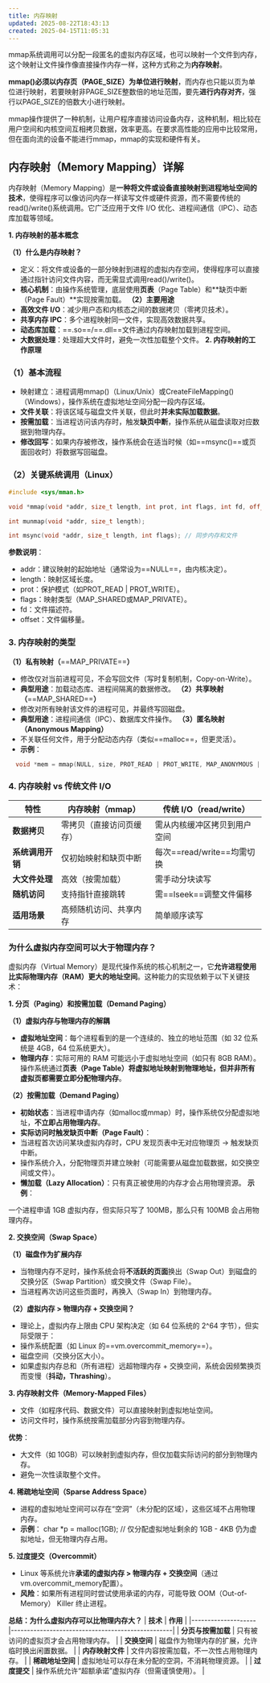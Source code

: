 ```yaml
---
title: 内存映射
updated: 2025-08-22T18:43:13
created: 2025-04-15T11:05:31
---
```


mmap系统调用可以分配一段匿名的虚拟内存区域，也可以映射一个文件到内存，这个映射让文件操作像直接操作内存一样，这种方式称之为**内存映射**。

**mmap()必须以内存页（PAGE_SIZE）为单位进行映射**，而内存也只能以页为单位进行映射，若要映射非PAGE_SIZE整数倍的地址范围，要先**进行内存对齐**，强行以PAGE_SIZE的倍数大小进行映射。

mmap操作提供了一种机制，让用户程序直接访问设备内存，这种机制，相比较在用户空间和内核空间互相拷贝数据，效率更高。在要求高性能的应用中比较常用，但在面向流的设备不能进行mmap，mmap的实现和硬件有关。

## 内存映射（Memory Mapping）详解

内存映射（Memory Mapping）是**一种将文件或设备直接映射到进程地址空间的技术**，使得程序可以像访问内存一样读写文件或硬件资源，而不需要传统的read()/write()系统调用。它广泛应用于文件 I/O 优化、进程间通信（IPC）、动态库加载等领域。

**1. 内存映射的基本概念**

**（1）什么是内存映射？**
- 定义：将文件或设备的一部分映射到进程的虚拟内存空间，使得程序可以直接通过指针访问文件内容，而无需显式调用read()/write()。
- **核心机制**：由操作系统管理，底层使用**页表**（Page Table）和**缺页中断（Page Fault）**实现按需加载。
**（2）主要用途**
- **高效文件 I/O**：减少用户态和内核态之间的数据拷贝（零拷贝技术）。
- **共享内存 IPC**：多个进程映射同一文件，实现高效数据共享。
- **动态库加载**：==.so==/==.dll==文件通过内存映射加载到进程空间。
- **大数据处理**：处理超大文件时，避免一次性加载整个文件。
**2. 内存映射的工作原理**

### （1）基本流程
- 映射建立：进程调用mmap()（Linux/Unix）或CreateFileMapping()（Windows），操作系统在虚拟地址空间分配一段内存区域。
- **文件关联**：将该区域与磁盘文件关联，但此时**并未实际加载数据**。
- **按需加载**：当进程访问该内存时，触发**缺页中断**，操作系统从磁盘读取对应数据到物理内存。
- **修改回写**：如果内存被修改，操作系统会在适当时候（如==msync()==或页面回收时）将数据写回磁盘。
### （2）关键系统调用（Linux）
```c++
#include <sys/mman.h>

void *mmap(void *addr, size_t length, int prot, int flags, int fd, off_t offset);

int munmap(void *addr, size_t length);

int msync(void *addr, size_t length, int flags); // 同步内存和文件
```
**参数说明**：
- addr：建议映射的起始地址（通常设为==NULL==，由内核决定）。
- length：映射区域长度。
- prot：保护模式（如PROT_READ | PROT_WRITE）。
- flags：映射类型（MAP_SHARED或MAP_PRIVATE）。
- fd：文件描述符。
- offset：文件偏移量。

### 3. 内存映射的类型

**（1）私有映射（**==MAP_PRIVATE==**）**
- 修改仅对当前进程可见，不会写回文件（写时复制机制，Copy-on-Write）。
- **典型用途**：加载动态库、进程间隔离的数据修改。
**（2）共享映射（**==MAP_SHARED==**）**
- 修改对所有映射该文件的进程可见，并最终写回磁盘。
- **典型用途**：进程间通信（IPC）、数据库文件操作。
**（3）匿名映射（Anonymous Mapping）**
- 不关联任何文件，用于分配动态内存（类似==malloc==，但更灵活）。
- **示例**：
```c++
  void *mem = mmap(NULL, size, PROT_READ | PROT_WRITE, MAP_ANONYMOUS | MAP_PRIVATE, -1, 0);
```
### 4. 内存映射 vs 传统文件 I/O
| **特性** | 内存映射（mmap） | 传统 I/O（read/write） |
|----|----|----|
| **数据拷贝** | 零拷贝（直接访问页缓存） | 需从内核缓冲区拷贝到用户空间 |
| **系统调用开销** | 仅初始映射和缺页中断 | 每次==read/write==均需切换 |
| **大文件处理** | 高效（按需加载） | 需手动分块读写 |
| **随机访问** | 支持指针直接跳转 | 需==lseek==调整文件偏移 |
| **适用场景** | 高频随机访问、共享内存 | 简单顺序读写 |

### 为什么虚拟内存空间可以大于物理内存？

虚拟内存（Virtual Memory）是现代操作系统的核心机制之一，它**允许进程使用比实际物理内存（RAM）更大的地址空间**。这种能力的实现依赖于以下关键技术：

**1. 分页（Paging）和按需加载（Demand Paging）**

**（1）虚拟内存与物理内存的解耦**
- **虚拟地址空间**：每个进程看到的是一个连续的、独立的地址范围（如 32 位系统是 4GB，64 位系统更大）。
- **物理内存**：实际可用的 RAM 可能远小于虚拟地址空间（如只有 8GB RAM）。
操作系统通过**页表（Page Table）**将虚拟地址映射到物理地址，但**并非所有虚拟页都需要立即分配物理内存**。

**（2）按需加载（Demand Paging）**
- **初始状态**：当进程申请内存（如malloc或mmap）时，操作系统仅分配虚拟地址，**不立即占用物理内存**。
- **实际访问时触发缺页中断（Page Fault）**：
- 当进程首次访问某块虚拟内存时，CPU 发现页表中无对应物理页 → 触发缺页中断。
- 操作系统介入，分配物理页并建立映射（可能需要从磁盘加载数据，如交换空间或文件）。
- **懒加载（Lazy Allocation）**：只有真正被使用的内存才会占用物理资源。
**示例**：

一个进程申请 1GB 虚拟内存，但实际只写了 100MB，那么只有 100MB 会占用物理内存。

**2. 交换空间（Swap Space）**

**（1）磁盘作为扩展内存**
- 当物理内存不足时，操作系统会将**不活跃的页面**换出（Swap Out）到磁盘的交换分区（Swap Partition）或交换文件（Swap File）。
- 当进程再次访问这些页面时，再换入（Swap In）到物理内存。
  
**（2）虚拟内存 \> 物理内存 + 交换空间？**
- 理论上，虚拟内存上限由 CPU 架构决定（如 64 位系统的 2^64 字节），但实际受限于：
- 操作系统配置（如 Linux 的==vm.overcommit_memory==）。
- 磁盘空间（交换分区大小）。
- 如果虚拟内存总和（所有进程）远超物理内存 + 交换空间，系统会因频繁换页而变慢（**抖动，Thrashing**）。
  
**3. 内存映射文件（Memory-Mapped Files）**
- 文件（如程序代码、数据文件）可以直接映射到虚拟地址空间。
- 访问文件时，操作系统按需加载部分内容到物理内存。

**优势**：
- 大文件（如 10GB）可以映射到虚拟内存，但仅加载实际访问的部分到物理内存。
- 避免一次性读取整个文件。

**4. 稀疏地址空间（Sparse Address Space）**
- 进程的虚拟地址空间可以存在“空洞”（未分配的区域），这些区域不占用物理内存。
- **示例**：
char \*p = malloc(1GB); // 仅分配虚拟地址剩余的 1GB - 4KB 仍为虚拟地址，但无物理内存占用。

**5. 过度提交（Overcommit）**
- Linux 等系统允许**承诺的虚拟内存 \> 物理内存 + 交换空间**（通过vm.overcommit_memory配置）。
- **风险**：如果所有进程同时尝试使用承诺的内存，可能导致 OOM（Out-of-Memory） Killer 终止进程。

**总结：为什么虚拟内存可以比物理内存大？**
| **技术**           | **作用**                                         |
|--------------------|--------------------------------------------------|
| **分页与按需加载** | 只有被访问的虚拟页才会占用物理内存。             |
| **交换空间**       | 磁盘作为物理内存的扩展，允许临时换出闲置数据。   |
| **内存映射文件**   | 文件内容按需加载，不一次性占用物理内存。         |
| **稀疏地址空间**   | 虚拟地址可以存在未分配的空洞，不消耗物理资源。   |
| **过度提交**       | 操作系统允许“超额承诺”虚拟内存（但需谨慎使用）。 |

